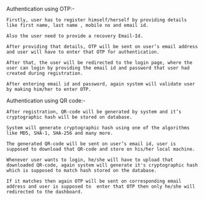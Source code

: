 Authentication using OTP:-

    Firstly, user has to register himself/herself by providing details like first name, last name , mobile no and email id.

    Also the user need to provide a recovery Email-Id.

    After providing that details, OTP will be sent on user’s email address and user will have to enter that OTP for authentication.

    After that, the user will be redirected to the login page, where the user can login by providing the email id and password that user had created during registration.

    After entering email id and password, again system will validate user by making him/her to enter OTP.


Authentication using QR code:-

    After registration, QR-code will be generated by system and it’s cryptographic hash will be stored on database.

    System will generate cryptographic hash using one of the algorithms like MD5, SHA-1, SHA-256 and many more. 

    The generated QR-code will be sent on user’s email id, user is supposed to download that QR-code and store on his/her local machine.

    Whenever user wants to login, he/she will have to upload that downloaded QR-code, again system will generate it's cryptographic hash which is supposed to match hash stored on the database.

    If it matches then again OTP will be sent on corresponding email address and user is supposed to  enter that OTP then only he/she will redirected to the dashboard.






